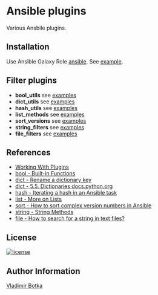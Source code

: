 # Ansible plugins

Various Ansbile plugins.


## Installation

Use Ansible Galaxy Role [ansible](https://galaxy.ansible.com/vbotka/ansible). See [example](https://github.com/vbotka/ansible-ansible/blob/master/vars/main.yml).


## Filter plugins

- **bool_utils** see [examples](https://github.com/vbotka/ansible-plugins/blob/master/examples/bool_utils.yml)
- **dict_utils** see [examples](https://github.com/vbotka/ansible-plugins/blob/master/examples/dict_utils.yml)
- **hash_utils** see [examples](https://github.com/vbotka/ansible-plugins/blob/master/examples/hash_tools.yml)
- **list_methods** see [examples](https://github.com/vbotka/ansible-plugins/blob/master/examples/list_methods.yml)
- **sort_versions** see [examples](https://github.com/vbotka/ansible-plugins/blob/master/examples/sort_versions.yml)
- **string_filters** see [examples](https://github.com/vbotka/ansible-plugins/blob/master/examples/string_filters.yml)
- **file_filters** see [examples](https://github.com/vbotka/ansible-plugins/blob/master/examples/file_filters.yml)


## References

- [Working With Plugins](https://docs.ansible.com/ansible/latest/plugins/plugins.html#working-with-plugins)
- [bool - Built-in Functions](https://docs.python.org/3/library/functions.html)
- [dict - Rename a dictionary key](https://stackoverflow.com/questions/16475384/rename-a-dictionary-key)
- [dict - 5.5. Dictionaries docs.python.org](https://docs.python.org/3/tutorial/datastructures.html#dictionaries)
- [hash - Iterating a hash in an Ansible task](https://coderwall.com/p/rxsmvw/iterating-a-hash-in-an-ansible-task)
- [list - More on Lists](https://docs.python.org/3/tutorial/datastructures.html#more-on-lists)
- [sort - How to sort complex version numbers in Ansible](https://stackoverflow.com/questions/56063612/how-to-sort-complex-version-numbers-in-ansible/)
- [string - String Methods](https://docs.python.org/3/library/stdtypes.html#string-methods)
- [file - How to search for a string in text files?](https://stackoverflow.com/questions/4940032/how-to-search-for-a-string-in-text-files)


## License

[![license](https://img.shields.io/badge/license-BSD-red.svg)](https://www.freebsd.org/doc/en/articles/bsdl-gpl/article.html)


## Author Information

[Vladimir Botka](https://botka.link)
